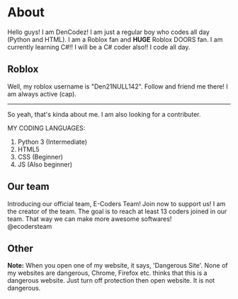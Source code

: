 # About
Hello guys! I am DenCodez! I am just a regular boy who codes all day (Python and HTML). I am a Roblox fan and **HUGE** Roblox DOORS fan.
I am currently learning C#!! I will be a C# coder also!! I code all day.

## Roblox
Well, my roblox username is "Den21NULL142". Follow and friend me there! I am always active (cap).

-----------------------------------------------

So yeah, that's kinda about me.
I am also looking for a contributer.

MY CODING LANGUAGES:
1. Python 3 (Intermediate)
2. HTML5
3. CSS (Beginner)
4. JS (Also beginner)

## Our team
Introducing our official team, E-Coders Team! Join now to support us! I am the creator of the team. The goal is to reach at least 13 coders joined in our team. That way we can make more awesome softwares!
<br>
@ecodersteam

## Other
**Note:** When you open one of my website, it says, 'Dangerous Site'. None of my websites are dangerous, Chrome, Firefox etc. thinks that this is a dangerous website. Just turn off protection then open website. It is not dangerous.
